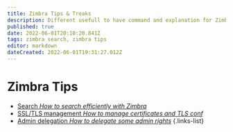 ```yaml
---
title: Zimbra Tips & Treaks
description: Different usefull to have command and explanation for Zimbra mail server
published: true
date: 2022-06-01T20:10:20.841Z
tags: zimbra search, zimbra tips
editor: markdown
dateCreated: 2022-06-01T19:31:27.012Z
---
```


# Zimbra Tips

- [Search *How to search efficiently with Zimbra*](/Mails/Zimbra/Tips/Search)
- [SSL/TLS management *How to manage certificates and TLS conf*](/Mails/Zimbra/Tips/SSL-TLS)
- [Admin delegation *How to delegate some admin rights*](/Mails/Zimbra/Tips/admin)
{.links-list}